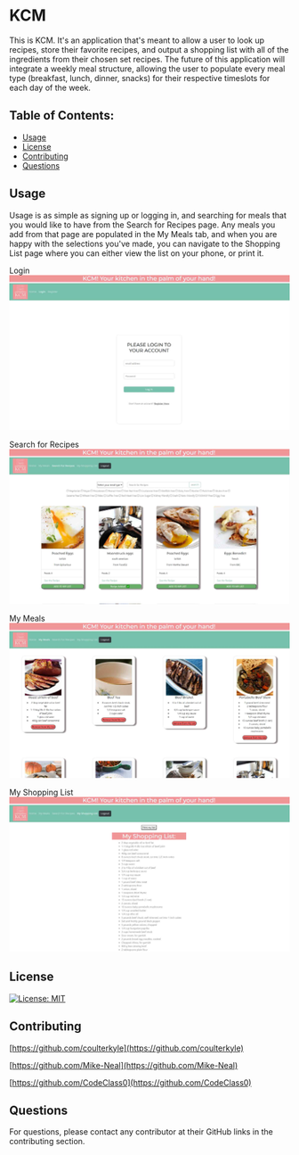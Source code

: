 # KCM
This is KCM. It's an application that's meant to allow a user to look up recipes, store their favorite recipes, and output a shopping list with all of the ingredients from their chosen set recipes. The future of this application will integrate a weekly meal structure, allowing the user to populate every meal type (breakfast, lunch, dinner, snacks) for their respective timeslots for each day of the week.

## Table of Contents:
 - [Usage](#item-two)
 - [License](#item-three)
 - [Contributing](#item-four)
 - [Questions](#item-six)

<a id="item-two"></a>
## Usage
Usage is as simple as signing up or logging in, and searching for meals that you would like to have from the Search for Recipes page. Any meals you add from that page are populated in the My Meals tab, and when you are happy with the selections you've made, you can navigate to the Shopping List page where you can either view the list on your phone, or print it.

Login
![login photo](./public/images/README%20images/Login.jpg)

Search for Recipes
![Search photo](./public/images/README%20images/search.jpg)

My Meals
![MyMeals photo](./public/images/README%20images/mymeals.jpg)

My Shopping List
![MyShoppingList photo](./public/images/README%20images/shoppinglist.jpg)

<a id="item-three"></a>
## License

[![License: MIT](https://img.shields.io/badge/License-MIT-yellow.svg)](https://opensource.org/licenses/MIT)

<a id="item-four"></a>
## Contributing
[https://github.com/coulterkyle](https://github.com/coulterkyle)

[https://github.com/Mike-Neal](https://github.com/Mike-Neal)

[https://github.com/CodeClass0](https://github.com/CodeClass0)


<a id="item-six"></a>
## Questions
For questions, please contact any contributor at their GitHub links in the contributing section.
